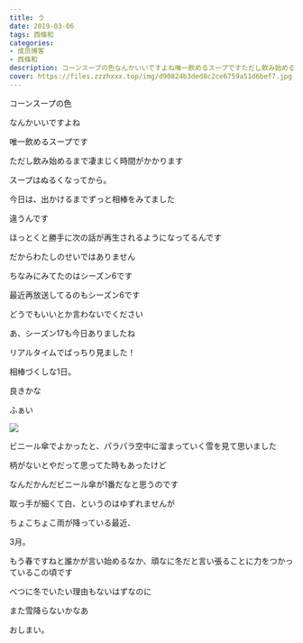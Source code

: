 ```yaml
---
title: う
date: 2019-03-06
tags: 西條和
categories: 
- 成员博客
- 西條和
description: コーンスープの色なんかいいですよね唯一飲めるスープですただし飲み始めるまで凄まじく時間...
cover: https://files.zzzhxxx.top/img/d90824b3ded8c2ce6759a51d6bef7.jpg 
---
```
















コーンスープの色












なんかいいですよね









唯一飲めるスープです

















ただし飲み始めるまで凄まじく時間がかかります







スープはぬるくなってから。













今日は、出かけるまでずっと相棒をみてました













違うんです











ほっとくと勝手に次の話が再生されるようになってるんです












だからわたしのせいではありません













ちなみにみてたのはシーズン6です










最近再放送してるのもシーズン6です















どうでもいいとか言わないでください











あ、シーズン17も今日ありましたね











リアルタイムでばっちり見ました！












相棒づくしな1日。










良きかな










ふぁい



![](https://files.zzzhxxx.top/img/d90824b3ded8c2ce6759a51d6bef7.jpg)











ビニール傘でよかったと、パラパラ空中に溜まっていく雪を見て思いました













柄がないとやだって思ってた時もあったけど

なんだかんだビニール傘が1番だなと思うのです













取っ手が細くて白、というのはゆずれませんが












ちょこちょこ雨が降っている最近、









3月。












もう春ですねと誰かが言い始めるなか、頑なに冬だと言い張ることに力をつかっているこの頃です

















べつに冬でいたい理由もないはずなのに





















また雪降らないかなあ













おしまい。


